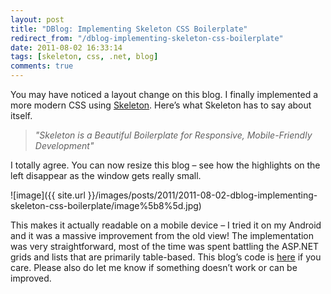 ```yaml
---
layout: post
title: "DBlog: Implementing Skeleton CSS Boilerplate"
redirect_from: "/dblog-implementing-skeleton-css-boilerplate"
date: 2011-08-02 16:33:14
tags: [skeleton, css, .net, blog]
comments: true
---
```

You may have noticed a layout change on this blog. I finally implemented a more modern CSS using [Skeleton](http://getskeleton.com/). Here’s what Skeleton has to say about itself.

> _"Skeleton is a Beautiful Boilerplate for Responsive, Mobile-Friendly Development"_

I totally agree. You can now resize this blog – see how the highlights on the left disappear as the window gets really small.

![image]({{ site.url }}/images/posts/2011/2011-08-02-dblog-implementing-skeleton-css-boilerplate/image%5b8%5d.jpg)

This makes it actually readable on a mobile device – I tried it on my Android and it was a massive improvement from the old view! The implementation was very straightforward, most of the time was spent battling the ASP.NET grids and lists that are primarily table-based. This blog’s code is [here](http://github.com/dblock/dblog/) if you care. Please also do let me know if something doesn’t work or can be improved.
